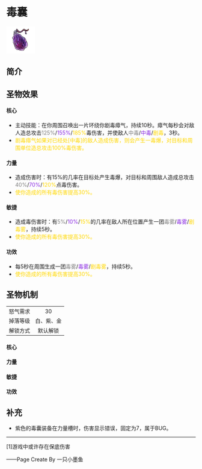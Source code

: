 # 毒囊
![毒囊](../Img/Texture2D_Potion/毒囊.png)
## 简介
## 圣物效果
#### **核心**  
- 主动技能：在你周围召唤出一片环绕你剧毒瘴气，持续10秒。瘴气每秒会对敌人造总攻击<font color=gray>125%</font>/<font color=BlueViolet>155%</font>/<font color=gold>185%</font>毒伤害，并使敌人<font color=gray>中毒</font>/<font color=BlueViolet>中毒</font>/<font color=gold>剧毒</font>，3秒。
- <font color=gold>剧毒瘴气如果对已经处[中毒]的敌人造成伤害，则会产生一毒爆，对目标和周围单位造总攻击100%毒伤害。</font>
#### **力量** 
- 造成伤害时：有15%的几率在目标处产生毒爆，对目标和周围敌人造成总攻击<font color=gray>40%</font>/<font color=BlueViolet>70%</font>/<font color=gold>120%</font>点毒伤害。
- <font color=gold>使你造成的所有毒伤害提高30%。</font>
#### **敏捷**
- 造成毒伤害时：有<font color=gray>5%</font>/<font color=BlueViolet>10%</font>/<font color=gold>15%</font>的几率在敌人所在位置产生一团<font color=gray>毒雾</font>/<font color=BlueViolet>毒雾</font>/<font color=gold>剧毒雾</font>，持续5秒。
- <font color=gold>使你造成的所有毒伤害提高30%。</font>
#### **功效**
- 每5秒在周围生成一团<font color=gray>毒雾</font>/<font color=BlueViolet>毒雾</font>/<font color=gold>剧毒雾</font>，持续5秒。
- <font color=gold>使你造成的所有毒伤害提高30%。</font>
## 圣物机制
|||
| :----: | :----: |
|怒气需求|30|
|掉落等级|白、紫、金|
|解锁方式|默认解锁|

#### **核心**

#### **力量**

#### **敏捷**

#### **功效**


## 补充
- 紫色的毒囊装备在力量槽时，伤害显示错误，固定为7，属于BUG。

---
[1]游戏中或许存在保底伤害

<fongrey>——Page Create By 一只小墨鱼</font>
